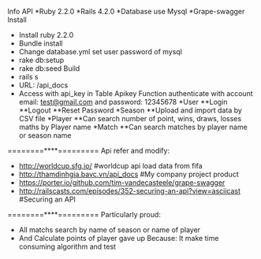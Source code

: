 Info API
*Ruby 2.2.0
*Rails 4.2.0
*Database use Mysql
*Grape-swagger
Install
* Install ruby 2.2.0
* Bundle install
* Change database.yml set user password of mysql
* rake db:setup
* rake db:seed
Build
* rails s
* URL: /api_docs 
* Access with api_key in Table Apikey
Function
authenticate with account email: test@gmail.com and password: 12345678
*User
**Login
**Logout
**Reset Password
*Season
**Upload and import data by CSV file
*Player
**Can search number of point, wins, draws, losses maths by Player name
*Match
**Can search matches by player name or season name

========****=========
Api refer and modify:
* http://worldcup.sfg.io/  #worldcup api load data from fifa
* http://thamdinhgia.bavc.vn/api_docs #My company project product
* https://porter.io/github.com/tim-vandecasteele/grape-swagger
* http://railscasts.com/episodes/352-securing-an-api?view=asciicast #Securing an API

========****=========
Particularly proud:
* All matchs search by name of season or name of player
* And Calculate points of player gave up
Because: It make time consuming algorithm and test


